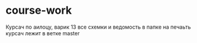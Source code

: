 # course-work
Курсач по аилоцу, варик 13
все схемки и ведомость в папке на печаьть
курсач лежит в ветке master
